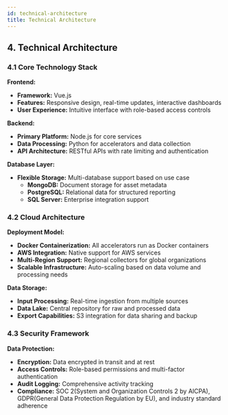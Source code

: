 ```yaml
---
id: technical-architecture
title: Technical Architecture
---
```


## 4. Technical Architecture

### 4.1 Core Technology Stack

**Frontend:**
- **Framework:** Vue.js
- **Features:** Responsive design, real-time updates, interactive dashboards
- **User Experience:** Intuitive interface with role-based access controls

**Backend:**
- **Primary Platform:** Node.js for core services
- **Data Processing:** Python for accelerators and data collection
- **API Architecture:** RESTful APIs with rate limiting and authentication

**Database Layer:**
- **Flexible Storage:** Multi-database support based on use case
  - **MongoDB:** Document storage for asset metadata
  - **PostgreSQL:** Relational data for structured reporting
  - **SQL Server:** Enterprise integration support

### 4.2 Cloud Architecture

**Deployment Model:**
- **Docker Containerization:** All accelerators run as Docker containers
- **AWS Integration:** Native support for AWS services
- **Multi-Region Support:** Regional collectors for global organizations
- **Scalable Infrastructure:** Auto-scaling based on data volume and processing needs

**Data Storage:**
- **Input Processing:** Real-time ingestion from multiple sources
- **Data Lake:** Central repository for raw and processed data
- **Export Capabilities:** S3 integration for data sharing and backup

### 4.3 Security Framework

**Data Protection:**
- **Encryption:** Data encrypted in transit and at rest
- **Access Controls:** Role-based permissions and multi-factor authentication
- **Audit Logging:** Comprehensive activity tracking
- **Compliance:** SOC 2(System and Organization Controls 2 by AICPA), GDPR(General Data Protection Regulation by EU), and industry standard adherence

